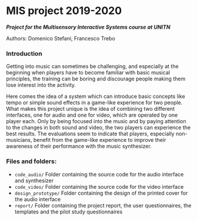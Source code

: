 # MIS project 2019-2020
___Project for the Multisensory Interactive Systems course at UNITN___ 

Authors: Domenico Stefani, Francesco Trebo 

### Introduction ###

Getting into music can sometimes be challenging, and especially at the beginning when players have to become familiar with basic musical principles, the training can be boring and discourage people making them lose interest into the activity. 
 
Here comes the idea of a system which can introduce basic concepts like tempo or simple sound effects in a game-like experience for two people. What makes this project unique is the idea of combining two different interfaces, one for audio and one for video, which are operated by one player each. Only by being focused into the music and by paying attention to the changes in both sound and video, the two players can experience the best results. The evaluations seem to indicate that players, especially non-musicians, benefit from the game-like experience to improve their awareness of their performance with the music synthesizer.

### Files and folders: ###
- `code_audio/`  Folder containing the source code for the audio interface and synthesizer
- `code_video/`  Folder containing the source code for the video interface
- `design_prototype/`     Folder containing the design of the printed cover for the audio interface
- `report/`     Folder containing the project report, the user questionnaires, the templates and the pilot study questionnaires
  
